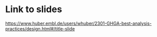 # Link to slides
https://www.huber.embl.de/users/whuber/2301-GHGA-best-analysis-practices/design.html#/title-slide
